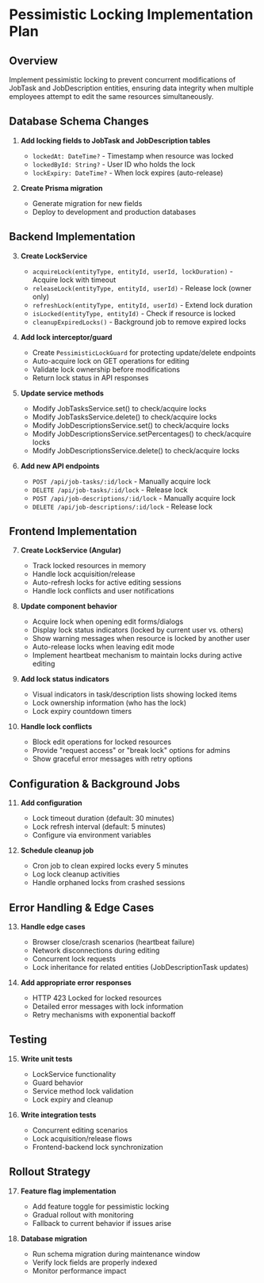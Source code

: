 # Pessimistic Locking Implementation Plan

## Overview
Implement pessimistic locking to prevent concurrent modifications of JobTask and JobDescription entities, ensuring data integrity when multiple employees attempt to edit the same resources simultaneously.

## Database Schema Changes

1. **Add locking fields to JobTask and JobDescription tables**
   - `lockedAt: DateTime?` - Timestamp when resource was locked
   - `lockedById: String?` - User ID who holds the lock
   - `lockExpiry: DateTime?` - When lock expires (auto-release)

2. **Create Prisma migration**
   - Generate migration for new fields
   - Deploy to development and production databases

## Backend Implementation

3. **Create LockService**
   - `acquireLock(entityType, entityId, userId, lockDuration)` - Acquire lock with timeout
   - `releaseLock(entityType, entityId, userId)` - Release lock (owner only)
   - `refreshLock(entityType, entityId, userId)` - Extend lock duration
   - `isLocked(entityType, entityId)` - Check if resource is locked
   - `cleanupExpiredLocks()` - Background job to remove expired locks

4. **Add lock interceptor/guard**
   - Create `PessimisticLockGuard` for protecting update/delete endpoints
   - Auto-acquire lock on GET operations for editing
   - Validate lock ownership before modifications
   - Return lock status in API responses

5. **Update service methods**
   - Modify JobTasksService.set() to check/acquire locks
   - Modify JobTasksService.delete() to check/acquire locks
   - Modify JobDescriptionsService.set() to check/acquire locks
   - Modify JobDescriptionsService.setPercentages() to check/acquire locks
   - Modify JobDescriptionsService.delete() to check/acquire locks

6. **Add new API endpoints**
   - `POST /api/job-tasks/:id/lock` - Manually acquire lock
   - `DELETE /api/job-tasks/:id/lock` - Release lock
   - `POST /api/job-descriptions/:id/lock` - Manually acquire lock
   - `DELETE /api/job-descriptions/:id/lock` - Release lock

## Frontend Implementation

7. **Create LockService (Angular)**
   - Track locked resources in memory
   - Handle lock acquisition/release
   - Auto-refresh locks for active editing sessions
   - Handle lock conflicts and user notifications

8. **Update component behavior**
   - Acquire lock when opening edit forms/dialogs
   - Display lock status indicators (locked by current user vs. others)
   - Show warning messages when resource is locked by another user
   - Auto-release locks when leaving edit mode
   - Implement heartbeat mechanism to maintain locks during active editing

9. **Add lock status indicators**
   - Visual indicators in task/description lists showing locked items
   - Lock ownership information (who has the lock)
   - Lock expiry countdown timers

10. **Handle lock conflicts**
    - Block edit operations for locked resources
    - Provide "request access" or "break lock" options for admins
    - Show graceful error messages with retry options

## Configuration & Background Jobs

11. **Add configuration**
    - Lock timeout duration (default: 30 minutes)
    - Lock refresh interval (default: 5 minutes)
    - Configure via environment variables

12. **Schedule cleanup job**
    - Cron job to clean expired locks every 5 minutes
    - Log lock cleanup activities
    - Handle orphaned locks from crashed sessions

## Error Handling & Edge Cases

13. **Handle edge cases**
    - Browser close/crash scenarios (heartbeat failure)
    - Network disconnections during editing
    - Concurrent lock requests
    - Lock inheritance for related entities (JobDescriptionTask updates)

14. **Add appropriate error responses**
    - HTTP 423 Locked for locked resources
    - Detailed error messages with lock information
    - Retry mechanisms with exponential backoff

## Testing

15. **Write unit tests**
    - LockService functionality
    - Guard behavior
    - Service method lock validation
    - Lock expiry and cleanup

16. **Write integration tests**
    - Concurrent editing scenarios
    - Lock acquisition/release flows
    - Frontend-backend lock synchronization

## Rollout Strategy

17. **Feature flag implementation**
    - Add feature toggle for pessimistic locking
    - Gradual rollout with monitoring
    - Fallback to current behavior if issues arise

18. **Database migration**
    - Run schema migration during maintenance window
    - Verify lock fields are properly indexed
    - Monitor performance impact